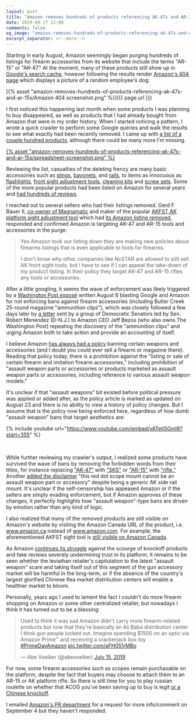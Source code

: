 ```yaml
---
layout: post
title: "Amazon removes hundreds of products referencing AK-47s and AR-15s"
date: 2019-09-17 12:00
comments: false
og_image: "amazon-removes-hundreds-of-products-referencing-ak-47s-and-ar-15s/Amazon 404 screenshot.png"
excerpt_separator: <!--more-->
---
```


Starting in early August, Amazon seemingly began purging hundreds of listings for firearm accessories from its website that include the terms "AR-15" or "AK-47." At the moment, many of these products still show up in [Google's search cache](https://www.google.com/search?q=site%3Aamazon.com+ak-47+sling), however following the results render [Amazon's 404 page](https://www.amazon.com/404) which displays a picture of a random employee's dog:

[{% asset "amazon-removes-hundreds-of-products-referencing-ak-47s-and-ar-15s/Amazon 404 screenshot.png" %}]({{ page.url }})

I first noticed this happening last month when some products I was planning to buy disappeared, as well as products that I had already bought from Amazon that were in my order history. When I started noticing a pattern, I wrote a quick crawler to perform some Google queries and walk the results to see what exactly had been recently removed. I came up with [a list of a couple hundred products](https://docs.google.com/spreadsheets/d/1_9ejadA-zl-Xwal_RODEqQ1zsFlkuml0pWwgRGY4AZQ/edit?usp=sharing), although there could be many more I'm missing.

[{% asset "amazon-removes-hundreds-of-products-referencing-ak-47s-and-ar-15s/spreadsheet-screenshot.png" %}](https://docs.google.com/spreadsheets/d/1_9ejadA-zl-Xwal_RODEqQ1zsFlkuml0pWwgRGY4AZQ/edit?usp=sharing)

<!--more-->

Reviewing the list, casualties of the deleting frenzy are many basic accessories such as [slings](https://webcache.googleusercontent.com/search?q=cache:xy6I7EP1kG8J:https://www.amazon.com/Soviet-Russian-Standard-sling-Kalashnikov/dp/B00J62BYI0+&cd=1&hl=en&ct=clnk&gl=us), [bayonets](https://webcache.googleusercontent.com/search?q=cache:I__w08PJ9B4J:https://www.amazon.com/Bulgarian-Bakelite-Scabbard-NORTHRIDGE-INTERNATIONAL/dp/B00D3TLC48+&cd=14&hl=en&ct=clnk&gl=us), and [rails](https://webcache.googleusercontent.com/search?q=cache:KU1IL-eboNwJ:https://www.amazon.com/Midwest-Industries-Railed-American-Defense/dp/B006ESJJUY+&cd=19&hl=en&ct=clnk&gl=us), to items as innocuous as [flashlights](https://webcache.googleusercontent.com/search?q=cache:vc6ImRO6_KUJ:https://www.amazon.com/Adjustable-Flashlights-Rifle-Mounted-Flashlight-Pressure/dp/B07FKT47RB+&cd=17&hl=en&ct=clnk&gl=us), [front sight adjustment tools](https://webcache.googleusercontent.com/search?q=cache:7cmDYtX38YsJ:https://www.amazon.com/UTG-Ergonomic-SKS-Sight-Tool/dp/B002TUSK0Q+&cd=1&hl=en&ct=clnk&gl=us), [cleaning kits](https://web.archive.org/web/20160403195125/http://www.amazon.com:80/AK-47-SKS-Field-Cleaning-Kit/dp/B005T3F8NM) and [screw sets](https://web.archive.org/web/20160120193611/http://www.amazon.com:80/AK47-Grip-Screw-Base-Spacer/product-reviews/B00D1U6XDO). Some of the more popular products had been listed on Amazon for several years and [had hundreds of reviews](https://webcache.googleusercontent.com/search?q=cache:7cmDYtX38YsJ:https://www.amazon.com/UTG-Ergonomic-SKS-Sight-Tool/dp/B002TUSK0Q+&cd=1&hl=en&ct=clnk&gl=us).

I reached out to several sellers who had their listings removed.  Gerd F Bauer II, [co-owner of Magnamatic](https://www.magna-matic-defense.com/aboutus.asp) and maker of the popular [AKFST AK platform sight adjustment tool](https://www.magna-matic-defense.com/AKFST-AK-47-Front-Sight-Tool-p/akfst.htm) which had [its Amazon listing removed](https://webcache.googleusercontent.com/search?q=cache:KpBbqoI9I7MJ:https://www.amazon.com/AKFST-Front-Sight-Adjustment-Tool/dp/B00510LEDQ+&cd=2&hl=en&ct=clnk&gl=us), responded and confirmed Amazon is targeting AK-47 and AR-15 tools and accessories in the purge:

> Yes Amazon took our listing down they are making new policies about firearms listings that is even applicable to tools for firearms.
>
> I don't know why other companies like NcSTAR are allowed to still sell AK front sight tools, but I have to see if I can appeal the take-down of my product listing.  In their policy they target AK-47 and AR-15 rifles any tools or accessories.

After a little googling, it seems the wave of enforcement was likely triggered by a [Washington Post exposé](https://www.washingtonpost.com/technology/2019/08/06/google-amazon-prohibit-firearm-parts-listings-its-easy-find-them-anyway/?noredirect=on) written August 6 blasting Google and Amazon for not enforcing bans against firearm accessories (including Butler Creek 25-round magazine "ammunition clips"), which was closely followed a few days later by [a letter](https://www.brown.senate.gov/download/amazon-gun-letter-8919) sent by a group of Democratic Senators led by Sen. Robert Menendez (D-N.J.) to Amazon CEO Jeff Bezos (who also owns The Washington Post) repeating the discovery of the "ammunition clips" and urging Amazon both to take action and provide an accounting of itself.

I believe Amazon [has always had a policy](https://sellercentral.amazon.com/gp/help/help.html?itemID=200164950#mnd_2jc_jcb__SECTION_781FE202F83741B69526EE4CC835B164) banning certain weapons and accessories (and I doubt you could ever sell a firearm or magazine there). Reading that policy today, there is a prohibition against the "listing or sale of certain firearm and imitation firearm accessories," including prohibition of "assault weapon parts or accessories or products marketed as assault weapon parts or accessories, including reference to various assault weapon models."

It's unclear if that "assault weapons" bit existed before political pressure was applied or added after, as the policy article is marked as updated on August 23 and there is no ability to view a history of policy changes. But I assume that is the policy now being enforced here, regardless of how dumb "assault weapon" bans that target aesthetics are:

{% include youtube url="https://www.youtube.com/embed/yATeti5GmI8?start=355" %}

<br />

While further reviewing my crawler's output, I realized some products have survived the wave of bans by removing the forbidden words from their titles, for instance replacing ["AK-47"](https://webcache.googleusercontent.com/search?q=cache:H7DRt8a04Y0J:https://www.amazon.com/Original-Shoulder-Bandolier-Vintage-Collection/dp/B01N1MOOGV+&cd=11&hl=en&ct=clnk&gl=us) with ["SKS"](https://www.amazon.com/Original-Shoulder-Bandolier-Vintage-Collection/dp/B01N1MOOGV) or ["AR-15"](https://web.archive.org/save/https://webcache.googleusercontent.com/search?q=cache:K1FOzYJgsH4J:https://www.amazon.com/Monstrum-Tactical-AR-15-Mount-Handle/dp/B00CX00LJU+&cd=14&hl=en&ct=clnk&gl=us) with ["rifle."](https://www.amazon.com/HWZ-Carry-Handle-Scope-Mount/dp/B076HL956Z?_encoding=UTF8&pd_rd_i=B076HL956Z&pd_rd_r=ab193278-f51c-4f4f-89d3-99116610d0d2&pd_rd_w=H2o9c&pd_rd_wg=ACpgK&pf_rd_p=3b323567-8df4-459a-bcb9-5adf545829d4&pf_rd_r=G2Q50XAQSR8QF8TN2H4G&psc=1&sa-no-redirect=1) Another [added the disclaimer](https://www.amazon.com/Tacksport-Scope-Mount-Picatinny-Weaver/dp/B01LZ3TO76/ref=pd_cp_200_1?pd_rd_w=sBvKV&pf_rd_p=ef4dc990-a9ca-4945-ae0b-f8d549198ed6&pf_rd_r=024PQJC9V8QBRDS03YZK&pd_rd_r=8fe6e74f-a74f-11e9-a0bf-2dce394488bd&pd_rd_wg=8ef78&pd_rd_i=B01LZ3TO76&psc=1&refRID=024PQJC9V8QBRDS03YZK) "this red dot scope mount cannot be an assault weapon part or accessory" despite being a generic AK side rail mount. It's unclear if the self-censorship has appeased Amazon or if the sellers are simply evading enforcement, but if Amazon approves of these changes, it perfectly highlights how "assault weapon"-type bans are driven by emotion rather than any kind of logic.

I also realized that many of the removed products are still visible on Amazon's website by visiting the Amazon Canada URL of the product, i.e. www.amazon.ca instead of www.amazon.com. For example, the aforementioned AKFST sight tool is [still visible on Amazon Canada](https://www.amazon.ca/AKFST-Front-Sight-Adjustment-Tool/dp/B00510LEDQ).

As Amazon [continues its struggle](https://www.bbc.com/news/business-47941181) against the scourge of knockoff products and fake reviews severely undermining trust in its platform, it remains to be seen whether the leviathan retailer's capitulation to the latest "assault weapon" scare and taking itself out of this segment of the gun accessory market will be harmful in the long-term, or if the absence of the country's largest glorified Chinese flea market distribution centers will enable a healthier market to bloom.

Personally, years ago I used to lament the fact I couldn't do more firearm shopping on Amazon or some other centralized retailer, but nowadays I think it has turned out to be a blessing:

<blockquote class="twitter-tweet"><p lang="en" dir="ltr">Used to think it was sad Amazon didn&#39;t carry more firearm-related products but now that they&#39;re basically an Ali Baba distribution center I think gun people lucked out. Imagine spending $1500 on an optic via Amazon Prime™ and receiving a crackerjack box toy <a href="https://twitter.com/hashtag/PrimeDayAmazon?src=hash&amp;ref_src=twsrc%5Etfw">#PrimeDayAmazon</a> <a href="https://t.co/aFH051rMBo">pic.twitter.com/aFH051rMBo</a></p>&mdash; Abe Voelker (@abevoelker) <a href="https://twitter.com/abevoelker/status/1150872762640162819?ref_src=twsrc%5Etfw">July 15, 2019</a></blockquote>

For now, some firearm accessories such as scopes remain purchasable on the platform, despite the fact that buyers may choose to attach them to an AR-15 or AK platform rifle. So there is still time for you to play russian roulette on whether that ACOG you've been saving up to buy is legit [or a Chinese knockoff](https://www.amazon.com/product-reviews/B073Y3PHC8/ref=cm_cr_arp_d_viewpnt_rgt?filterByStar=critical&pageNumber=1).

I emailed [Amazon's PR department](https://press.aboutamazon.com/contact-pr) for a request for more info/comment on September 4 but they haven't responded.
